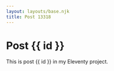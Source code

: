 ```yaml
---
layout: layouts/base.njk
title: Post 13318
---
```


# Post {{ id }}

This is post {{ id }} in my Eleventy project.
